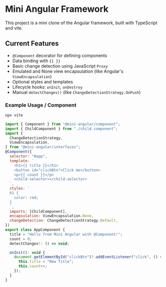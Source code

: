 # Mini Angular Framework

This project is a mini clone of the Angular framework, built with TypeScript and vite.

## Current Features

- `@Component` decorator for defining components
- Data binding with `{{ }}`
- Basic change detection using JavaScript `Proxy`
- Emulated and None view encapsulation (like Angular's `ViewEncapsulation`)
- Optional styles and templates
- Lifecycle hooks: `onInit`, `onDestroy`
- Manual `detectChanges()` (like `ChangeDetectionStrategy.OnPush`)

### Example Usage / Component

```bash
npx vite
```

```javascript
import { Component } from "@mini-angular/component";
import { ChildComponent } from "./child.component";
import {
  ChangeDetectionStrategy,
  ViewEncapsulation,
} from "@mini-angular/interfaces";
@Component({
  selector: "#app",
  template: `
    <h1>{{ title }}</h1>
    <button id="clickBtn">Click me</button>
    <p>{{ count }}</p>
    <child-selector></child-selector>
  `,
  styles: `
  h1 {
    color: red;
  }
  `,
  imports: [ChildComponent],
  encapsulation: ViewEncapsulation.None,
  changeDetection: ChangeDetectionStrategy.Default,
})
export class AppComponent {
  title = "Hello from Mini Angular with @Component!";
  count = 0;
  detectChanges!: () => void;

  onInit(): void {
    document.getElementById("clickBtn")?.addEventListener("click", () => {
      this.title = "New Title";
      this.count++;
    });
  }
}

```

